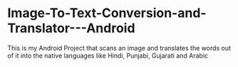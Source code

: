 # Image-To-Text-Conversion-and-Translator---Android
This is my Android Project that scans an image and translates the words out of it into the native languages like Hindi, Punjabi, Gujarati and Arabic
